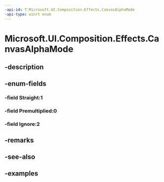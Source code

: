```yaml
---
-api-id: T:Microsoft.UI.Composition.Effects.CanvasAlphaMode
-api-type: winrt enum
---
```


<!-- Enumeration syntax.
public enum CanvasAlphaMode : int 
-->

# Microsoft.UI.Composition.Effects.CanvasAlphaMode

## -description

## -enum-fields
### -field Straight:1

### -field Premultiplied:0

### -field Ignore:2

## -remarks

## -see-also

## -examples

